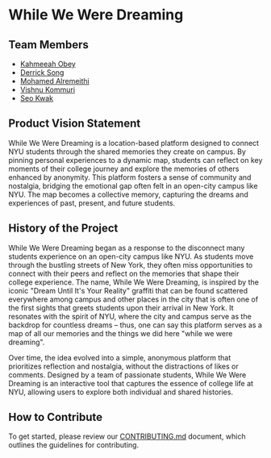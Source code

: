 # While We Were Dreaming

## Team Members

* [Kahmeeah Obey](https://github.com/kahmeeah)
* [Derrick Song](https://github.com/Songdddd)
* [Mohamed Alremeithi](https://github.com/Mohamed-Alremeithi)
* [Vishnu Kommuri](https://github.com/vishnukommuri326)
* [Seo Kwak](https://github.com/seokwak)


## Product Vision Statement

While We Were Dreaming is a location-based platform designed to connect NYU students through the shared memories they create on campus. By pinning personal experiences to a dynamic map, students can reflect on key moments of their college journey and explore the memories of others enhanced by anonymity. This platform fosters a sense of community and nostalgia, bridging the emotional gap often felt in an open-city campus like NYU. The map becomes a collective memory, capturing the dreams and experiences of past, present, and future students.

## History of the Project

While We Were Dreaming began as a response to the disconnect many students experience on an open-city campus like NYU. As students move through the bustling streets of New York, they often miss opportunities to connect with their peers and reflect on the memories that shape their college experience. The name, While We Were Dreaming, is inspired by the iconic "Dream Until It's Your Reality" graffiti that can be found scattered everywhere among campus and other places in the city that is often one of the first sights that greets students upon their arrival in New York. It resonates with the spirit of NYU, where the city and campus serve as the backdrop for countless dreams – thus, one can say this platform serves as a map of all our memories and the things we did here "while we were dreaming".

Over time, the idea evolved into a simple, anonymous platform that prioritizes reflection and nostalgia, without the distractions of likes or comments. Designed by a team of passionate students, While We Were Dreaming is an interactive tool that captures the essence of college life at NYU, allowing users to explore both individual and shared histories.

## How to Contribute

To get started, please review our [CONTRIBUTING.md](https://github.com/agiledev-students-fall2024/4-final-project-while-we-were-dreaming/blob/main/CONTRIBUTING.md) document, which outlines the guidelines for contributing.